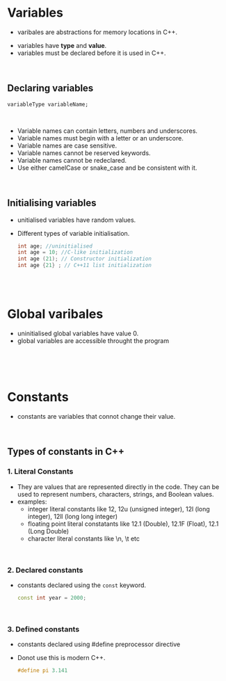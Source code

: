 # Variables

- varibales are abstractions for memory locations in C++.

* variables have **type** and **value**.
* variables must be declared before it is used in C++.

<br>

## Declaring variables

```
variableType variableName;
```

<br>

- Variable names can contain letters, numbers and underscores.
- Variable names must begin with a letter or an underscore.
- Variable names are case sensitive.
- Variable names cannot be reserved keywords.
- Variable names cannot be redeclared.
- Use either camelCase or snake_case and be consistent with it.

<br>

## Initialising variables

- unitialised variables have random values.
- Different types of variable initialisation.

  ```cpp
  int age; //uninitialised
  int age = 10; //C-like initialization
  int age (21); // Constructor initialization
  int age {21} ; // C++11 list initialization
  ```

<br>
<br>

# Global varibales

- uninitialised global variables have value 0.
- global variables are accessible throught the program


<br>
<br>
<br>

# Constants

- constants are variables that connot change their value.

<br>

## Types of constants in C++

### 1. Literal Constants

- They are values that are represented directly in the code. They can be used to represent numbers, characters, strings, and Boolean values.
- examples:
  - integer literal constants like 12, 12u (unsigned integer), 12l (long integer), 12ll (long long integer)
  - floating point literal constatants like 12.1 (Double), 12.1F (Float), 12.1 (Long Double)
  - character literal constants like \n, \t etc

<br>

### 2. Declared constants

- constants declared using the `const` keyword.

  ```cpp
  const int year = 2000;
  ```

<br>

### 3. Defined constants

- constants declared using #define preprocessor directive
- Donot use this is modern C++.

  ```cpp
  #define pi 3.141
  ```
